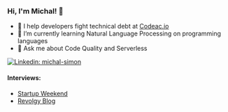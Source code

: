 ### Hi, I'm Michal! 👋

- 🔭 I help developers fight technical debt at [Codeac.io](https://www.codeac.io?utm_campaign=github-michal-simon)
- 🌱 I’m currently learning Natural Language Processing on programming languages
- 💬 Ask me about Code Quality and Serverless

[![Linkedin: michal-simon](https://img.shields.io/badge/-michalsimon-blue?style=flat-square&logo=Linkedin&logoColor=white&link=https://www.linkedin.com/in/michal-simon/)](https://www.linkedin.com/in/michal-simon/)

#### Interviews:
- [Startup Weekend](https://medium.com/@SWPrague/interview-with-codeac-io-founder-michal-%C5%A1imon-159369f7aeee)
- [Revolgy Blog](https://revolgy.com/blog/michal-simon-cnp-interview/)
